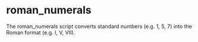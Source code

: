roman_numerals
==============
The roman_numerals script converts standard numbers (e.g. 1, 5, 7) into the Roman format (e.g. I, V, VII).
